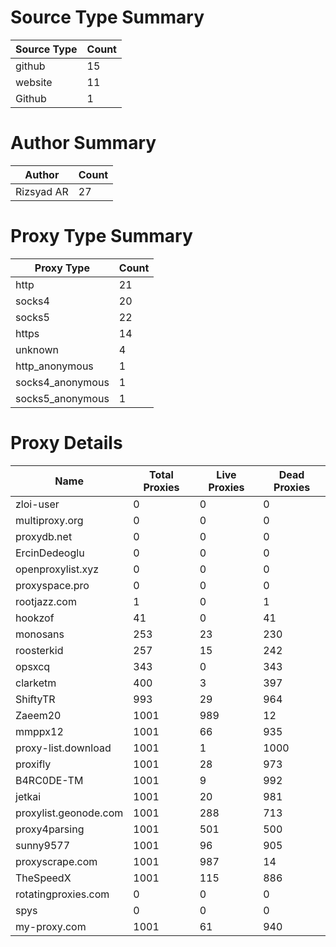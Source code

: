# Source Type Summary

| Source Type | Count |
|-------------|-------|
| github | 15 |
| website | 11 |
| Github | 1 |


# Author Summary

| Author | Count |
|--------|-------|
| Rizsyad AR | 27 |


# Proxy Type Summary

| Proxy Type | Count |
|------------|-------|
| http | 21 |
| socks4 | 20 |
| socks5 | 22 |
| https | 14 |
| unknown | 4 |
| http_anonymous | 1 |
| socks4_anonymous | 1 |
| socks5_anonymous | 1 |


# Proxy Details

| Name | Total Proxies | Live Proxies | Dead Proxies |
|------|---------------|--------------|---------------|
| zloi-user | 0 | 0 | 0 |
| multiproxy.org | 0 | 0 | 0 |
| proxydb.net | 0 | 0 | 0 |
| ErcinDedeoglu | 0 | 0 | 0 |
| openproxylist.xyz | 0 | 0 | 0 |
| proxyspace.pro | 0 | 0 | 0 |
| rootjazz.com | 1 | 0 | 1 |
| hookzof | 41 | 0 | 41 |
| monosans | 253 | 23 | 230 |
| roosterkid | 257 | 15 | 242 |
| opsxcq | 343 | 0 | 343 |
| clarketm | 400 | 3 | 397 |
| ShiftyTR | 993 | 29 | 964 |
| Zaeem20 | 1001 | 989 | 12 |
| mmppx12 | 1001 | 66 | 935 |
| proxy-list.download | 1001 | 1 | 1000 |
| proxifly | 1001 | 28 | 973 |
| B4RC0DE-TM | 1001 | 9 | 992 |
| jetkai | 1001 | 20 | 981 |
| proxylist.geonode.com | 1001 | 288 | 713 |
| proxy4parsing | 1001 | 501 | 500 |
| sunny9577 | 1001 | 96 | 905 |
| proxyscrape.com | 1001 | 987 | 14 |
| TheSpeedX | 1001 | 115 | 886 |
| rotatingproxies.com | 0 | 0 | 0 |
| spys | 0 | 0 | 0 |
| my-proxy.com | 1001 | 61 | 940 |
